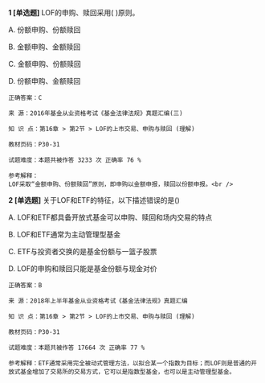 **1 [单选题]** 
LOF的申购、赎回采用( )原则。

A. 份额申购、份额赎回

B. 金额申购、金额赎回

C. 金额申购、份额赎回

D. 份额申购、金额赎回

```
正确答案：C

来 源：2016年基金从业资格考试《基金法律法规》真题汇编(三)

知 识 点：第16章 > 第2节 > LOF的上市交易、申购与赎回 (理解)

教材页码：P30-31

试题难度：本题共被作答 3233 次 正确率 76 %

参考解释：
LOF采取“金额申购、份额赎回”原则，即申购以金额申报，赎回以份额申报。<br />

```


**2 [单选题]** 关于LOF和ETF的特征，以下描述错误的是()

A. LOF和ETF都具备开放式基金可以申购、赎回和场内交易的特点

B. LOF和ETF通常为主动管理型基金

C. ETF与投资者交换的是基金份额与一篮子股票

D. LOF的申购和赎回只能是基金份额与现金对价

```
正确答案：B

来 源：2018年上半年基金从业资格考试《基金法律法规》真题汇编

知 识 点：第16章 > 第2节 > LOF的上市交易、申购与赎回 (理解)

教材页码：P30-31

试题难度：本题共被作答 17664 次 正确率 77 %

参考解释：ETF通常采用完全被动式管理方法，以拟合某一个指数为目标；而LOF则是普通的开放式基金增加了交易所的交易方式，它可以是指数型基金，也可以是主动管理型基金。
```

